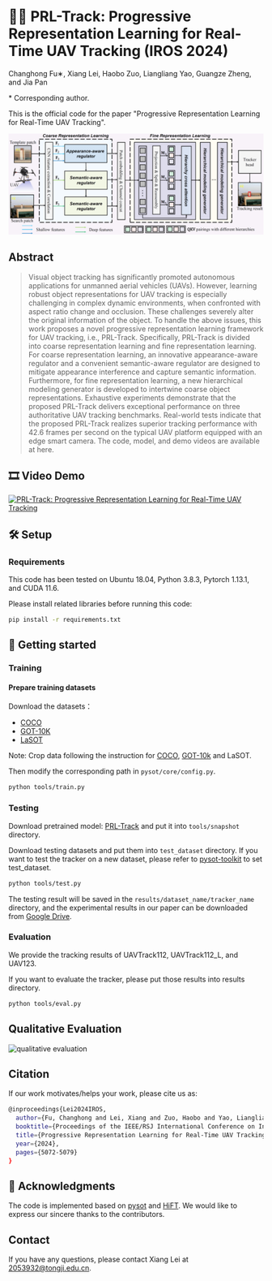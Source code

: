 # 🏃‍♀️ PRL-Track: Progressive Representation Learning for Real-Time UAV Tracking (IROS 2024)
Changhong Fu∗, Xiang Lei, Haobo Zuo, Liangliang Yao, Guangze Zheng, and Jia Pan

\* Corresponding author.

This is the official code for the paper "Progressive Representation Learning for Real-Time UAV Tracking".

![PRL-Track_zt](./assets/PRL-Track_zt.png)

## Abstract
> Visual object tracking has significantly promoted autonomous applications for unmanned aerial vehicles (UAVs). However, learning robust object representations for UAV tracking is especially challenging in complex dynamic environments, when confronted with aspect ratio change and occlusion. These challenges severely alter the original information of the object. To handle the above issues, this work proposes a novel progressive representation learning framework for UAV tracking, i.e., PRL-Track. Specifically, PRL-Track is divided into coarse representation learning and fine representation learning. For coarse representation learning, an innovative appearance-aware regulator and a convenient semantic-aware regulator are designed to mitigate appearance interference and capture semantic information. Furthermore, for fine representation learning, a new hierarchical modeling generator is developed to intertwine coarse object representations. Exhaustive experiments demonstrate that the proposed PRL-Track delivers exceptional performance on three authoritative UAV tracking benchmarks. Real-world tests indicate that the proposed PRL-Track realizes superior tracking performance with 42.6 frames per second on the typical UAV platform equipped with an edge smart camera. The code, model, and demo videos are available at here.

## 🎞️ Video Demo 
[![PRL-Track: Progressive Representation Learning for Real-Time UAV Tracking](https://res.cloudinary.com/marcomontalbano/image/upload/v1712205733/video_to_markdown/images/youtube--39lBuLESIFE-c05b58ac6eb4c4700831b2b3070cd403.jpg)](https://www.youtube.com/watch?v=39lBuLESIFE "PRL-Track: Progressive Representation Learning for Real-Time UAV Tracking")

## 🛠️ Setup

### Requirements
This code has been tested on Ubuntu 18.04, Python 3.8.3, Pytorch 1.13.1, and CUDA 11.6. 

Please install related libraries before running this code:

```bash
pip install -r requirements.txt
```

## 🚀 Getting started

### Training

#### Prepare training datasets
Download the datasets：
* [COCO](http://cocodataset.org)
* [GOT-10K](http://got-10k.aitestunion.com/downloads)
* [LaSOT](http://vision.cs.stonybrook.edu/~lasot)

Note: Crop data following the instruction for [COCO](https://github.com/vision4robotics/HiFT/blob/main/training_dataset/coco/readme.md), [GOT-10k](https://github.com/vision4robotics/HiFT/blob/main/training_dataset/got10k/readme.md) and LaSOT.

Then modify the corresponding path in `pysot/core/config.py`.

```bash
python tools/train.py
```

### Testing
Download pretrained model: [PRL-Track](https://drive.google.com/drive/folders/1WYQf_zAMy9Xf1tLH1MRmQELe5ywwsB5d?usp=drive_link) and put it into `tools/snapshot` directory.

Download testing datasets and put them into `test_dataset` directory. If you want to test the tracker on a new dataset, please refer to [pysot-toolkit](https://github.com/StrangerZhang/pysot-toolkit) to set test_dataset.

```bash
python tools/test.py 
```
   
The testing result will be saved in the `results/dataset_name/tracker_name` directory, and the experimental results in our paper can be downloaded from [Google Drive](https://drive.google.com/drive/folders/1WYQf_zAMy9Xf1tLH1MRmQELe5ywwsB5d?usp=drive_link).

### Evaluation
We provide the tracking results of UAVTrack112, UAVTrack112_L, and UAV123. 

If you want to evaluate the tracker, please put those results into results directory.

```bash
python tools/eval.py
```

## Qualitative Evaluation
![qualitative evaluation](./assets/qualitative_evaluation.png)

## Citation

If our work motivates/helps your work, please cite us as:

```bash
@inproceedings{Lei2024IROS,
  author={Fu, Changhong and Lei, Xiang and Zuo, Haobo and Yao, Liangliang and Zheng, Guangze and Pan, Jia},
  booktitle={Proceedings of the IEEE/RSJ International Conference on Intelligent Robots and Systems (IROS)}, 
  title={Progressive Representation Learning for Real-Time UAV Tracking}, 
  year={2024},
  pages={5072-5079}
}
```

## 🥰 Acknowledgments
The code is implemented based on [pysot](https://github.com/STVIR/pysot) and [HiFT](https://github.com/vision4robotics/HiFT). We would like to express our sincere thanks to the contributors.

## Contact
If you have any questions, please contact Xiang Lei at [2053932@tongji.edu.cn](2053932@tongji.edu.cn).
